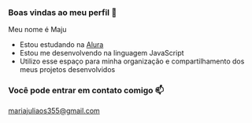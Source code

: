 ### Boas vindas ao meu perfil 🖤

Meu nome é Maju

- Estou estudando na [Alura](https://www.alura.com.br)
- Estou me desenvolvendo na linguagem JavaScript
- Utilizo esse espaço para minha organização e compartilhamento dos meus projetos desenvolvidos

### Você pode entrar em contato comigo 📫

mariajuliaos355@gmail.com
